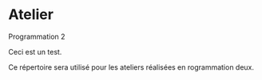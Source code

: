 # Atelier
Programmation 2

Ceci est un test.

Ce répertoire sera utilisé pour les ateliers réalisées en rogrammation deux.
